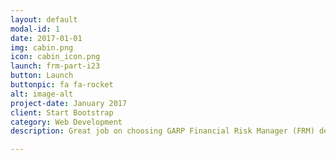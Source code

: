 ```yaml
---
layout: default
modal-id: 1
date: 2017-01-01
img: cabin.png
icon: cabin_icon.png
launch: frm-part-i23
button: Launch
buttonpic: fa fa-rocket
alt: image-alt
project-date: January 2017
client: Start Bootstrap
category: Web Development
description: Great job on choosing GARP Financial Risk Manager (FRM) designation as you advance your career. In Part I, we will be learning Foundations of Risk Management, Quantitative Analysis, Financial Markets and Products, and Valuation and Risk Models. Excited? Let's get started!

---
```

